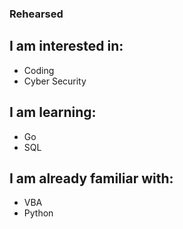 ### Rehearsed

## I am interested in:

- Coding
- Cyber Security

## I am learning:

- Go
- SQL

## I am already familiar with:

- VBA
- Python
